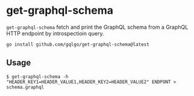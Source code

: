 # get-graphql-schema

`get-graphql-schema` fetch and print the GraphQL schema from a GraphQL HTTP endpoint by introspectioin query.

```
go install github.com/gqlgo/get-graphql-schema@latest
```

## Usage

```
$ get-graphql-schema -h "HEADER_KEY1=HEADER_VALUE1,HEADER_KEY2=HEADER_VALUE2" ENDPONT > schema.graphql
```
